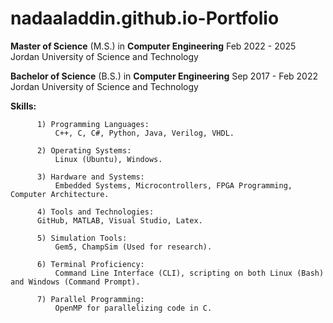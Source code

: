 # nadaaladdin.github.io-Portfolio

**Master of Science** (M.S.) in **Computer Engineering** Feb 2022 - 2025
Jordan University of Science and Technology

**Bachelor of Science** (B.S.) in **Computer Engineering** Sep 2017 - Feb 2022
Jordan University of Science and Technology

**Skills:**

          1) Programming Languages: 
              C++, C, C#, Python, Java, Verilog, VHDL.
              
          2) Operating Systems:
              Linux (Ubuntu), Windows.
              
          3) Hardware and Systems:
              Embedded Systems, Microcontrollers, FPGA Programming, Computer Architecture.
              
          4) Tools and Technologies:
          GitHub, MATLAB, Visual Studio, Latex.
          
          5) Simulation Tools:
              Gem5, ChampSim (Used for research).    
              
          6) Terminal Proficiency:
              Command Line Interface (CLI), scripting on both Linux (Bash) and Windows (Command Prompt).  
              
          7) Parallel Programming:
              OpenMP for parallelizing code in C.

              
